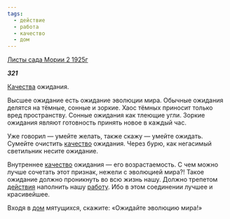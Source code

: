 ```yaml
---
tags:
  - действие
  - работа
  - качество
  - дом
---
```

[Листы сада Мории 2 1925г](https://127.0.0.1:4002/agni/1925)

___321___

[Качества](../../../tags/#[качество](../../../tags/#качество)) ожидания.   

Высшее ожидание есть ожидание эволюции мира. Обычные ожидания делятся на тёмные, сонные и зоркие. Хаос тёмных приносит только вред пространству. Сонные ожидания как тлеющие угли. Зоркие ожидания являют готовность принять новое в каждый час.   

Уже говорил — умейте желать, также скажу — умейте ожидать. Сумейте очистить [качество](../../../tags/#качество) ожидания. Через бурю, как негасимый светильник несите ожидание.   

Внутреннее [качество](../../../tags/#качество) ожидания — его возрастаемость. С чем можно лучше сочетать этот признак, нежели с эволюцией мира?! Такое ожидание должно проникнуть во всю жизнь нашу. Должно трепетом [действия](../../../tags/#действие) наполнить нашу [работу](../../../tags/#работа). Ибо в этом соединении лучшее и красивейшее.   

Входя в [дом](../../../tags/#дом) мятущихся, скажите: «Ожидайте эволюцию мира!»   

